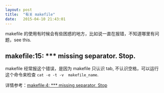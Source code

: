 ```yaml
---
layout: post
title:  "有关 makefile"
date:   2015-04-10 21:43:01
---
```


makefile 的使用有时候会有些困惑的地方，比如说一直在报错，不知道哪里有问题，see this.

<!-- more -->

## makefile:15: *** missing separator.  Stop.

makefile 经常报这个错误，是因为 makefile 只认识 tab, 不认识空格，可以运行这个命令来检查 `cat -e -t -v  makefile_name`.

详情参考：[makefile:4: *** missing separator. Stop](http://stackoverflow.com/questions/16931770/makefile4-missing-separator-stop)

